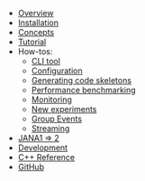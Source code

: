 <!-- docs/_sidebar.md -->
- [Overview](index.md "JANA2: Multi-threaded HENP Event Reconstruction")
- [Installation](install.md)
- [Concepts](concepts.md)
- [Tutorial](tutorial.md)
- How-tos:  
  * [CLI tool](howto/cli.md "JANA2: CLI tool")
  * [Configuration](howto/configuration.md "JANA2: Configuration")
  * [Generating code skeletons](howto/skeletons.md "JANA2: Generating code skeletons")
  * [Performance benchmarking](howto/benchmarking.md "JANA2: Performance benchmarking")
  * [Monitoring](howto/monitor-debug-gui.md "JANA2: Status Debug Monitoring")
  * [New experiments](howto/use-in-new-experiment.md "JANA2: How to use in new experiments")
  * [Group Events](howto/group-events.md "JANA2: Group Events")
  * [Streaming](howto/streaming.md "JANA2: Streaming readout")
- [JANA1 => 2](jana1to2/jana1-to-jana2.md)  
- [Development](development/development.md)
- [C++ Reference](https://jeffersonlab.github.io/JANA2/refcpp/ ':target=_blank')
- [GitHub](https://github.com/JeffersonLab/JANA2 ':target=_blank')

